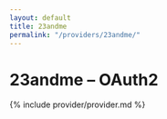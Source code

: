 ```yaml
---
layout: default
title: 23andme
permalink: "/providers/23andme/"
---
```

# 23andme – OAuth2

{% include provider/provider.md %}
